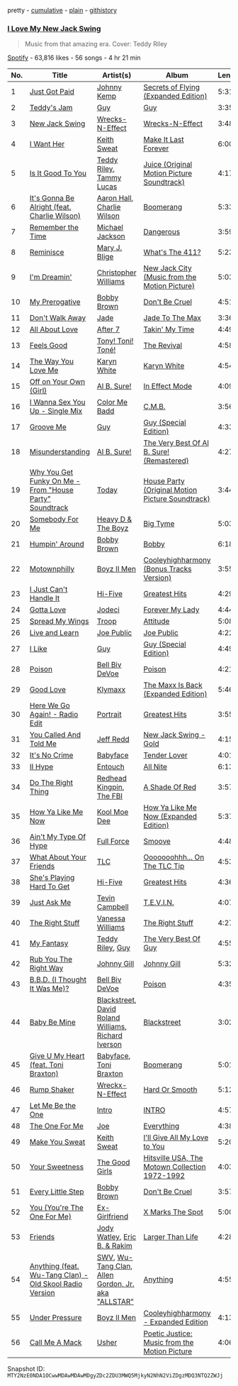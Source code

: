 pretty - [cumulative](/playlists/cumulative/37i9dQZF1DWU8UMqd36n1X.md) - [plain](/playlists/plain/37i9dQZF1DWU8UMqd36n1X) - [githistory](https://github.githistory.xyz/mackorone/spotify-playlist-archive/blob/main/playlists/plain/37i9dQZF1DWU8UMqd36n1X)

### [I Love My New Jack Swing](https://open.spotify.com/playlist/37i9dQZF1DWU8UMqd36n1X)

> Music from that amazing era\. Cover: Teddy Riley

[Spotify](https://open.spotify.com/user/spotify) - 63,816 likes - 56 songs - 4 hr 21 min

| No. | Title | Artist(s) | Album | Length |
|---|---|---|---|---|
| 1 | [Just Got Paid](https://open.spotify.com/track/7aJ5Hx4GXT1pTTrPRkeKv9) | [Johnny Kemp](https://open.spotify.com/artist/2u8hDu5KBMpvneOV8Th3LE) | [Secrets of Flying \(Expanded Edition\)](https://open.spotify.com/album/7fYivc6zLfAukJh5rgPLSz) | 5:31 |
| 2 | [Teddy's Jam](https://open.spotify.com/track/74D3tZI3Cd9PCx3BGZG1vo) | [Guy](https://open.spotify.com/artist/2IBPIcSkvQZyoaVfoyZKE8) | [Guy](https://open.spotify.com/album/1b4uW38DLtC6GlGr39AGHc) | 3:35 |
| 3 | [New Jack Swing](https://open.spotify.com/track/5qGIsQVWC725BvwHwxgbKz) | [Wrecks\-N\-Effect](https://open.spotify.com/artist/4CFScydzUUXYOnIEbOz3vi) | [Wrecks\-N\-Effect](https://open.spotify.com/album/1J39sasRRbZhlOQPCqjun1) | 3:48 |
| 4 | [I Want Her](https://open.spotify.com/track/2Iw5Rd1IGACxv2CPUZguiG) | [Keith Sweat](https://open.spotify.com/artist/2r09Inibex3C4ZNTUVSG3m) | [Make It Last Forever](https://open.spotify.com/album/1UwtBNOPmXRtdxPJAiNryN) | 6:00 |
| 5 | [Is It Good To You](https://open.spotify.com/track/6cOb0Ag4iI3YVwHvuxkErn) | [Teddy Riley](https://open.spotify.com/artist/5VDmBevaLkMLnK0rLOjijw), [Tammy Lucas](https://open.spotify.com/artist/47PW7jNEh3qCVQWq4rsrmP) | [Juice \(Original Motion Picture Soundtrack\)](https://open.spotify.com/album/7rgb9wvpQawjb0GAR2D5rI) | 4:17 |
| 6 | [It's Gonna Be Alright \(feat\. Charlie Wilson\)](https://open.spotify.com/track/6cMybQhimXpkzQdgKca80j) | [Aaron Hall](https://open.spotify.com/artist/772SIFJQiXTCfxncTK1UMn), [Charlie Wilson](https://open.spotify.com/artist/6CxZzQFUTM6AzgluGwtq5w) | [Boomerang](https://open.spotify.com/album/3hrK0o67R7x4ZcG4NMTTXh) | 5:33 |
| 7 | [Remember the Time](https://open.spotify.com/track/4jnFqNWeJCeCRHc4HCdxfd) | [Michael Jackson](https://open.spotify.com/artist/3fMbdgg4jU18AjLCKBhRSm) | [Dangerous](https://open.spotify.com/album/0oX4SealMgNXrvRDhqqOKg) | 3:59 |
| 8 | [Reminisce](https://open.spotify.com/track/0EWT5JnKOf6saRn4ASff3j) | [Mary J\. Blige](https://open.spotify.com/artist/1XkoF8ryArs86LZvFOkbyr) | [What's The 411?](https://open.spotify.com/album/5Q3xLiKnY4ShDuQda7qfg2) | 5:23 |
| 9 | [I'm Dreamin'](https://open.spotify.com/track/04VArZKHm1xesMxqnsutDY) | [Christopher Williams](https://open.spotify.com/artist/27TmRLInIAVyWyU14KlALf) | [New Jack City \(Music from the Motion Picture\)](https://open.spotify.com/album/3N1GCkG6Z5Rs4Qy1iwnIEB) | 5:03 |
| 10 | [My Prerogative](https://open.spotify.com/track/0v9kGNjkKdQUdDoBIuiph4) | [Bobby Brown](https://open.spotify.com/artist/62sPt3fswraiEPnKQpAbdE) | [Don't Be Cruel](https://open.spotify.com/album/44w4sVYJVQzhH2dN3IwyIK) | 4:51 |
| 11 | [Don't Walk Away](https://open.spotify.com/track/7tsRp7QKUBp6hc9bth0h7x) | [Jade](https://open.spotify.com/artist/7ypgj95aGInvJMJbMv78wB) | [Jade To The Max](https://open.spotify.com/album/2EwwOSHl7oOX1vyjQBx4Zc) | 3:36 |
| 12 | [All About Love](https://open.spotify.com/track/1BYntsgc5BA7YNoiFP6dPe) | [After 7](https://open.spotify.com/artist/4UPcJIhr5K5fPsm4itqT7E) | [Takin' My Time](https://open.spotify.com/album/6GY7TiykCTKhh9N31ROFqE) | 4:49 |
| 13 | [Feels Good](https://open.spotify.com/track/4cRR2gUTOerkUOW5iZpm91) | [Tony! Toni! Toné!](https://open.spotify.com/artist/7vWlb4pM85jCHvV771qZZW) | [The Revival](https://open.spotify.com/album/5yORmYtkTZdFgo6ppcsFZT) | 4:58 |
| 14 | [The Way You Love Me](https://open.spotify.com/track/1TtJkmAW9Rc55iVOPgZ33z) | [Karyn White](https://open.spotify.com/artist/5lJBrQQ88JjskJmJeVKX4F) | [Karyn White](https://open.spotify.com/album/2Ck4KnfNbVPQqcRkmsDt6F) | 4:54 |
| 15 | [Off on Your Own \(Girl\)](https://open.spotify.com/track/2GRMJEIAvKlqJd9UHZTjRD) | [Al B\. Sure!](https://open.spotify.com/artist/1fvz0vd4P0LNMkAysF1ivk) | [In Effect Mode](https://open.spotify.com/album/3RjOQ5eRm9f5kf6ysRpByu) | 4:09 |
| 16 | [I Wanna Sex You Up \- Single Mix](https://open.spotify.com/track/1kPBHRXyXdrtYfUfeRwBko) | [Color Me Badd](https://open.spotify.com/artist/1QtIfAa6y7w2JhxYJhYeUG) | [C.M.B.](https://open.spotify.com/album/17mrdLXkhmlY36jRm9cUbw) | 3:56 |
| 17 | [Groove Me](https://open.spotify.com/track/52S4QPlEwa8qkiC2jr6CGp) | [Guy](https://open.spotify.com/artist/2IBPIcSkvQZyoaVfoyZKE8) | [Guy \(Special Edition\)](https://open.spotify.com/album/0OQFSlarAIy9dNEAMFiHXr) | 4:33 |
| 18 | [Misunderstanding](https://open.spotify.com/track/5q8YloejfVckSzLAABOvNG) | [Al B\. Sure!](https://open.spotify.com/artist/1fvz0vd4P0LNMkAysF1ivk) | [The Very Best Of Al B\. Sure! \(Remastered\)](https://open.spotify.com/album/04jgTYbkPoKcI2pjJ7QTt7) | 4:27 |
| 19 | [Why You Get Funky On Me \- From "House Party" Soundtrack](https://open.spotify.com/track/4EmdSvY5pvzu9COEtPOiR0) | [Today](https://open.spotify.com/artist/3pDK1CHKwrk6hCTqos024e) | [House Party \(Original Motion Picture Soundtrack\)](https://open.spotify.com/album/5bobERbX18vZzl9NNrIHUT) | 3:44 |
| 20 | [Somebody For Me](https://open.spotify.com/track/4USWxDtF8lnLTTaQDs2mQa) | [Heavy D & The Boyz](https://open.spotify.com/artist/4KHdmkq99PXA6QEJ2lKpA3) | [Big Tyme](https://open.spotify.com/album/2RDUJixbxpkSdNdDLR4LL8) | 5:03 |
| 21 | [Humpin' Around](https://open.spotify.com/track/36tOpYpo1omPwIab8ebEkW) | [Bobby Brown](https://open.spotify.com/artist/62sPt3fswraiEPnKQpAbdE) | [Bobby](https://open.spotify.com/album/6MBpIrXaNMdoTNrWchRpO7) | 6:18 |
| 22 | [Motownphilly](https://open.spotify.com/track/4LxIGAVfcQIw0zAQRyFhU8) | [Boyz II Men](https://open.spotify.com/artist/6O74knDqdv3XaWtkII7Xjp) | [Cooleyhighharmony \(Bonus Tracks Version\)](https://open.spotify.com/album/3jknvlUSe6D9Oyn2E3JBLO) | 3:55 |
| 23 | [I Just Can't Handle It](https://open.spotify.com/track/5gerqKlQjPws8z9IWoQkvy) | [Hi\-Five](https://open.spotify.com/artist/0EVUivUkugMtNF09L4QBMH) | [Greatest Hits](https://open.spotify.com/album/50q6yYmQ9Mzk4L95sxGXib) | 4:29 |
| 24 | [Gotta Love](https://open.spotify.com/track/0KUJ1RLzab3hAB1ttlnSga) | [Jodeci](https://open.spotify.com/artist/1eNkUXHPaXyuyC8NAgzykK) | [Forever My Lady](https://open.spotify.com/album/2u41wsU4YVTbtOTCapKLe7) | 4:44 |
| 25 | [Spread My Wings](https://open.spotify.com/track/1b5SISCI3nhthZFcVSLgIF) | [Troop](https://open.spotify.com/artist/5r7mGejWrGSxheAYEIfSwI) | [Attitude](https://open.spotify.com/album/7JejBAyNL3oKVt1tNHLosr) | 5:08 |
| 26 | [Live and Learn](https://open.spotify.com/track/4eoli5b55cvAkvwP4tB1TF) | [Joe Public](https://open.spotify.com/artist/3RnBzCfr8bQeLQQMGF6IeE) | [Joe Public](https://open.spotify.com/album/6sRqPPCosi0qbH8tb3jHPu) | 4:22 |
| 27 | [I Like](https://open.spotify.com/track/3QBDlRxooMZ1OyufAV7DYl) | [Guy](https://open.spotify.com/artist/2IBPIcSkvQZyoaVfoyZKE8) | [Guy \(Special Edition\)](https://open.spotify.com/album/0OQFSlarAIy9dNEAMFiHXr) | 4:49 |
| 28 | [Poison](https://open.spotify.com/track/6m59VvDUi0UQsB2eZ9wVbH) | [Bell Biv DeVoe](https://open.spotify.com/artist/2zFZiWQJFFshzojycnXoTL) | [Poison](https://open.spotify.com/album/6H5mxGUWguDjtQ4Uzd8veD) | 4:21 |
| 29 | [Good Love](https://open.spotify.com/track/6oRPSxHhHRkGVYdtWbmpvD) | [Klymaxx](https://open.spotify.com/artist/2wh5Qu35PjDbJBqAv65RGa) | [The Maxx Is Back \(Expanded Edition\)](https://open.spotify.com/album/4JbbPkTMAYWJOAW5y7pNkS) | 5:46 |
| 30 | [Here We Go Again! \- Radio Edit](https://open.spotify.com/track/5rIr1MOh4cWwpdln1QqTPS) | [Portrait](https://open.spotify.com/artist/08fM8wx6uuEwagFsUvQp35) | [Greatest Hits](https://open.spotify.com/album/6u3Iystbl5WugW4181FFFg) | 3:55 |
| 31 | [You Called And Told Me](https://open.spotify.com/track/1RgmpS59b23pxfFeXizBnS) | [Jeff Redd](https://open.spotify.com/artist/4pQtCciYtP1aEqpcFnqiy4) | [New Jack Swing \- Gold](https://open.spotify.com/album/7JHcFFEHxlkXWf0W6UIVk8) | 4:15 |
| 32 | [It's No Crime](https://open.spotify.com/track/2zFqQ0xLiMHOVUuV5zw9Gq) | [Babyface](https://open.spotify.com/artist/3aVoqlJOYx31lH1gibGDt3) | [Tender Lover](https://open.spotify.com/album/51fAXJ5bMn7DRSunXQ6PMb) | 4:01 |
| 33 | [II Hype](https://open.spotify.com/track/6Fd5n8eXnwOVeD5q8j4uvY) | [Entouch](https://open.spotify.com/artist/4Ov9J4cvkh5R58vs0fJPhk) | [All Nite](https://open.spotify.com/album/5FswYDu04pts1oABDgSsoK) | 6:13 |
| 34 | [Do The Right Thing](https://open.spotify.com/track/4QKzw0d7DoBAHSSwkjPiIC) | [Redhead Kingpin](https://open.spotify.com/artist/3eru99lOKhgL99zE3hZOxw), [The FBI](https://open.spotify.com/artist/5rUK6aQHZ7WsIc5O6cyUzx) | [A Shade Of Red](https://open.spotify.com/album/0klRdY0I6UW3Xam0fIEuiu) | 3:57 |
| 35 | [How Ya Like Me Now](https://open.spotify.com/track/7vbncEwhWfQes0OLEUeIxb) | [Kool Moe Dee](https://open.spotify.com/artist/2RE8NwNxsOyuNZDD0jRxHP) | [How Ya Like Me Now \(Expanded Edition\)](https://open.spotify.com/album/0V3b2bczRgZ4qrGq1L5BVI) | 5:37 |
| 36 | [Ain't My Type Of Hype](https://open.spotify.com/track/3Q3XLVUfQ0HOxUOtCUYMpG) | [Full Force](https://open.spotify.com/artist/1iQS32l0NPcZeJKVrvayS2) | [Smoove](https://open.spotify.com/album/0pVHAjPdvdUNGhOGEhlVGP) | 4:48 |
| 37 | [What About Your Friends](https://open.spotify.com/track/63PIgPkDf3rswlU4ZWCYAM) | [TLC](https://open.spotify.com/artist/0TImkz4nPqjegtVSMZnMRq) | [Ooooooohhh..\. On The TLC Tip](https://open.spotify.com/album/19lVMS3ZOoJi5CdRKvoOiP) | 4:53 |
| 38 | [She's Playing Hard To Get](https://open.spotify.com/track/3xRbymJj98leHL7K8Y94WS) | [Hi\-Five](https://open.spotify.com/artist/0EVUivUkugMtNF09L4QBMH) | [Greatest Hits](https://open.spotify.com/album/50q6yYmQ9Mzk4L95sxGXib) | 4:36 |
| 39 | [Just Ask Me](https://open.spotify.com/track/6wZJAkomIJ67PwQLZRuTNj) | [Tevin Campbell](https://open.spotify.com/artist/5VfqJBmXcf6ZqXoGij5qTE) | [T.E.V.I.N.](https://open.spotify.com/album/7Hucjo5Y8VSidz9dKnBf6q) | 4:07 |
| 40 | [The Right Stuff](https://open.spotify.com/track/4XOq7frultDFgx4l3wuRPc) | [Vanessa Williams](https://open.spotify.com/artist/75L9s8KVrhCNtBUkZFnDFW) | [The Right Stuff](https://open.spotify.com/album/1b5oKQBjHUURlAWHO8EZEz) | 4:27 |
| 41 | [My Fantasy](https://open.spotify.com/track/16jT6110SdOUXEIo6HpjME) | [Teddy Riley](https://open.spotify.com/artist/5VDmBevaLkMLnK0rLOjijw), [Guy](https://open.spotify.com/artist/2IBPIcSkvQZyoaVfoyZKE8) | [The Very Best Of Guy](https://open.spotify.com/album/56sbs837bd13CfqPuvvw6x) | 4:55 |
| 42 | [Rub You The Right Way](https://open.spotify.com/track/40xz60ciGIpsRtDqRfPKBE) | [Johnny Gill](https://open.spotify.com/artist/7oHzn7edwmrYClrPRINkbn) | [Johnny Gill](https://open.spotify.com/album/3VNcHyjMgpq2UQN5LTs4qC) | 5:32 |
| 43 | [B.B.D\. \(I Thought It Was Me\)?](https://open.spotify.com/track/4oRDt0qQeY4XQOQWYOQUmt) | [Bell Biv DeVoe](https://open.spotify.com/artist/2zFZiWQJFFshzojycnXoTL) | [Poison](https://open.spotify.com/album/6H5mxGUWguDjtQ4Uzd8veD) | 4:35 |
| 44 | [Baby Be Mine](https://open.spotify.com/track/3c2noI6hwdH2YoETIriUbX) | [Blackstreet](https://open.spotify.com/artist/2P3cjUru4H3fhSXXNxE9kA), [David Roland Williams](https://open.spotify.com/artist/3SYKJoZtFzV5d8ngCgxqTE), [Richard Iverson](https://open.spotify.com/artist/5dbRY8iAB9vdUACnschuB2) | [Blackstreet](https://open.spotify.com/album/26yshjRCAGf1mLJtfTrlsb) | 3:02 |
| 45 | [Give U My Heart \(feat\. Toni Braxton\)](https://open.spotify.com/track/6pMliTILbMMQJVFvru12DX) | [Babyface](https://open.spotify.com/artist/3aVoqlJOYx31lH1gibGDt3), [Toni Braxton](https://open.spotify.com/artist/3X458ddYA2YcVWuVIGGOYe) | [Boomerang](https://open.spotify.com/album/3hrK0o67R7x4ZcG4NMTTXh) | 5:01 |
| 46 | [Rump Shaker](https://open.spotify.com/track/4dY4JVC0Q9CwpeZ6JAclIc) | [Wreckx\-N\-Effect](https://open.spotify.com/artist/6lLYZf9GpSq6Pf09g2N2xK) | [Hard Or Smooth](https://open.spotify.com/album/6xLyv6QON3hOuKiqRKvNOw) | 5:12 |
| 47 | [Let Me Be the One](https://open.spotify.com/track/0T3xmp3KqDklZ12Ze0Nm13) | [Intro](https://open.spotify.com/artist/03n0Ll5tJjUxajYOvc0TQm) | [INTRO](https://open.spotify.com/album/22FyYZYdjTSffRGt9fofBY) | 4:57 |
| 48 | [The One For Me](https://open.spotify.com/track/6xnJvIPLh9bWG2ZagAL6UN) | [Joe](https://open.spotify.com/artist/3zTOe1BtyTkwNvYZOxXktX) | [Everything](https://open.spotify.com/album/41vhgxFJ8NUqKMejOkhDCj) | 4:38 |
| 49 | [Make You Sweat](https://open.spotify.com/track/3iI6xZkQSWGjWx5phFVLn2) | [Keith Sweat](https://open.spotify.com/artist/2r09Inibex3C4ZNTUVSG3m) | [I'll Give All My Love to You](https://open.spotify.com/album/6SjLhapZQcPYcMP73FdPRZ) | 5:20 |
| 50 | [Your Sweetness](https://open.spotify.com/track/4UOX1Clxfkldv2mMZWCUav) | [The Good Girls](https://open.spotify.com/artist/5iqkRelxyIGrekUFsKrAOP) | [Hitsville USA, The Motown Collection 1972\-1992](https://open.spotify.com/album/6nrCHETnE3ZWgwL0uYYWGP) | 4:03 |
| 51 | [Every Little Step](https://open.spotify.com/track/0s6e7ZafqOAUBDoQYGmxrc) | [Bobby Brown](https://open.spotify.com/artist/62sPt3fswraiEPnKQpAbdE) | [Don't Be Cruel](https://open.spotify.com/album/44w4sVYJVQzhH2dN3IwyIK) | 3:57 |
| 52 | [You \(You're The One For Me\)](https://open.spotify.com/track/5NCnqeKJIKs2RhBlP9Yexq) | [Ex\-Girlfriend](https://open.spotify.com/artist/0z7tUGeMYFFjeDNZOsGrvP) | [X Marks The Spot](https://open.spotify.com/album/2lB8nTOWiXF5VLnQTgVBGj) | 5:00 |
| 53 | [Friends](https://open.spotify.com/track/3Tko0RJ41cH53qq80T7DxC) | [Jody Watley](https://open.spotify.com/artist/71aKjsWKYqASAffyIQaocZ), [Eric B\. & Rakim](https://open.spotify.com/artist/6jHG1YQkqgojdEzerwvrVv) | [Larger Than Life](https://open.spotify.com/album/5uPBrDpKLr6PKnybKoQbbk) | 4:28 |
| 54 | [Anything \(feat\. Wu\-Tang Clan\) \- Old Skool Radio Version](https://open.spotify.com/track/5gmMY8KEvBoQdBWm7iLf7A) | [SWV](https://open.spotify.com/artist/2NmK5FyrQ18HOPXq1UBzqa), [Wu\-Tang Clan](https://open.spotify.com/artist/34EP7KEpOjXcM2TCat1ISk), [Allen Gordon, Jr\. aka "ALLSTAR"](https://open.spotify.com/artist/1hGJNACUxxr1vMX3HLimGP) | [Anything](https://open.spotify.com/album/1cw5sRjB40LxCKIh2ge1F3) | 4:55 |
| 55 | [Under Pressure](https://open.spotify.com/track/3mcbFloFZLeAWJYFR0HITA) | [Boyz II Men](https://open.spotify.com/artist/6O74knDqdv3XaWtkII7Xjp) | [Cooleyhighharmony \- Expanded Edition](https://open.spotify.com/album/7JnLsJWNUf50DGZ5JhBgbO) | 4:13 |
| 56 | [Call Me A Mack](https://open.spotify.com/track/32dRq8sTlXLGbDgZ3ZSKQO) | [Usher](https://open.spotify.com/artist/23zg3TcAtWQy7J6upgbUnj) | [Poetic Justice: Music from the Motion Picture](https://open.spotify.com/album/4cexzIEP1mkthBusUZZeB3) | 4:06 |

Snapshot ID: `MTY2NzE0NDA1OCwwMDAwMDAwMDgyZDc2ZDU3MWQ5MjkyN2NhN2ViZDgzMDQ3NTQ2ZWJj`
